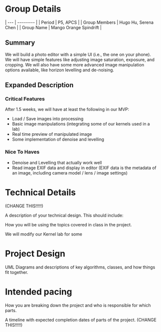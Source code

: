 # Group Details

| --- | --------- |
| Period | P5, APCS |
| Group Members | Hugo Hu, Serena Chen |
| Group Name | Mango Orange Spindrift |  

## Summary

We will build a photo editor with a simple UI (i.e., the one on your phone). We will have simple features like
adjusting image saturation, exposure, and cropping. We will also have some more advanced image manipulation
options available, like horizon levelling and de-noising.

## Expanded Description

### Critical Features

After 1.5 weeks, we will have at least the following in our MVP:

- Load / Save images into processing
- Basic image manipulations (integrating some of our kernels used in a lab)
- Real time preview of manipulated image
- Some implementation of denoise and levelling

### Nice To Haves

- Denoise and Levelling that actually work well
- Read image EXIF data and display in editor (EXIF data is the metadata of an image, including camera model / lens / image settings)

# Technical Details

(CHANGE THIS!!!!!)

A description of your technical design. This should include:

How you will be using the topics covered in class in the project.

We will modify our Kernel lab for some

# Project Design

UML Diagrams and descriptions of key algorithms, classes, and how things fit together.

# Intended pacing

How you are breaking down the project and who is responsible for which parts.

A timeline with expected completion dates of parts of the project. (CHANGE THIS!!!!!)
